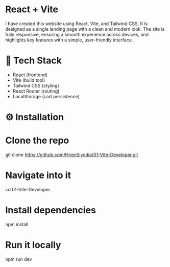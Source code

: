 # React + Vite

I have created this website using React, Vite, and Tailwind CSS. It is designed as a single landing page with a clean and modern look. The site is fully responsive, ensuring a smooth experience across devices, and highlights key features with a simple, user-friendly interface.


# 🚀 Tech Stack
- React (frontend)
- Vite (build tool)
- Tailwind CSS (styling)
- React Router (routing)
- LocalStorage (cart persistence)

# ⚙️ Installation
# Clone the repo
git clone https://github.com/HirenSiyodia/01-Vite-Developer.git

# Navigate into it
cd 01-Vite-Developer

# Install dependencies
npm install

# Run it locally
npm run dev
